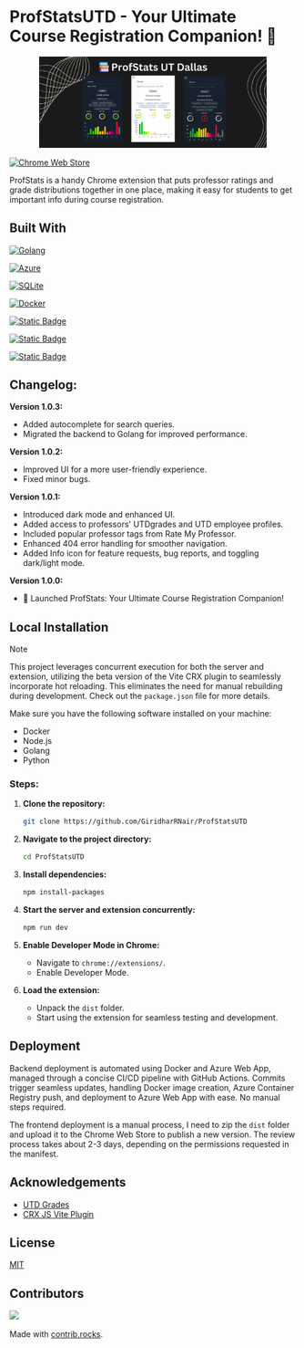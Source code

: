 # ProfStatsUTD - Your Ultimate Course Registration Companion! 🌟

<p align="center">
  <img src="assets/marquee-promo-tile.jpg" alt="Screenshot" width="400">
</p>

[![Chrome Web Store](https://img.shields.io/badge/Featured_on-Chrome_Web_Store-cce7e8?style=for-the-badge)](https://chromewebstore.google.com/detail/profstats-ut-dallas/doilmgfedjlpepeaolcfpdmkehecdaff)

ProfStats is a handy Chrome extension that puts professor ratings and grade distributions together in one place, making it easy for students to get important info during course registration.

## Built With

[![Golang](https://img.shields.io/badge/Powered_by-Golang-00ADD8?style=for-the-badge&logo=go)](https://golang.org/)

[![Azure](https://img.shields.io/badge/Hosted_on-Azure-0089D6?style=for-the-badge&logo=microsoft-azure)](https://azure.microsoft.com/en-us/)

[![SQLite](https://img.shields.io/badge/Database-SQLite-003B57?style=for-the-badge&logo=sqlite)](https://www.sqlite.org/index.html)

[![Docker](https://img.shields.io/badge/Containerized_with-Docker-2496ED?style=for-the-badge&logo=docker)](https://www.docker.com/)

[![Static Badge](https://img.shields.io/badge/CI/CD_with-GitHub_Actions-2088FF?style=for-the-badge)](https://github.com/features/actions)

[![Static Badge](https://img.shields.io/badge/Powered_by-Chakra_UI-319795?style=for-the-badge)](https://chakra-ui.com/)

[![Static Badge](https://img.shields.io/badge/Powered_by-Vite-646CFF?style=for-the-badge)](https://vitejs.dev/)

## Changelog:

**Version 1.0.3:**
- Added autocomplete for search queries.
- Migrated the backend to Golang for improved performance.

**Version 1.0.2:**
- Improved UI for a more user-friendly experience.
- Fixed minor bugs.

**Version 1.0.1:**
- Introduced dark mode and enhanced UI.
- Added access to professors' UTDgrades and UTD employee profiles.
- Included popular professor tags from Rate My Professor.
- Enhanced 404 error handling for smoother navigation.
- Added Info icon for feature requests, bug reports, and toggling dark/light mode.

**Version 1.0.0:**
- 🚀 Launched ProfStats: Your Ultimate Course Registration Companion!

## Local Installation

> [!NOTE]  
> This project leverages concurrent execution for both the server and extension, utilizing the beta version of the Vite CRX plugin to seamlessly incorporate hot reloading. This eliminates the need for manual rebuilding during development. Check out the `package.json` file for more details.

Make sure you have the following software installed on your machine:

- Docker
- Node.js
- Golang
- Python

### Steps:

1. **Clone the repository:**

    ```bash
    git clone https://github.com/GiridharRNair/ProfStatsUTD
    ```

2. **Navigate to the project directory:**

    ```bash
    cd ProfStatsUTD
    ```

3. **Install dependencies:**

    ```bash
    npm install-packages
    ```

4. **Start the server and extension concurrently:**

    ```bash
    npm run dev
    ```

5. **Enable Developer Mode in Chrome:**

    - Navigate to `chrome://extensions/`.
    - Enable Developer Mode.

6. **Load the extension:**

    - Unpack the `dist` folder.
    - Start using the extension for seamless testing and development.

## Deployment

Backend deployment is automated using Docker and Azure Web App, managed through a concise CI/CD pipeline with GitHub Actions. Commits trigger seamless updates, handling Docker image creation, Azure Container Registry push, and deployment to Azure Web App with ease. No manual steps required.

The frontend deployment is a manual process, I need to zip the `dist` folder and upload it to the Chrome Web Store to publish a new version. The review process takes about 2-3 days, depending on the permissions requested in the manifest.

## Acknowledgements

 - [UTD Grades](https://github.com/acmutd/utd-grades)
 - [CRX JS Vite Plugin](https://crxjs.dev/vite-plugin)

## License

[MIT](https://choosealicense.com/licenses/mit/)

 ## Contributors

<a href="https://github.com/GiridharRNair/ProfStatsUTD/graphs/contributors">
    <img src="https://contrib.rocks/image?repo=GiridharRNair/ProfStatsUTD" />
</a>

Made with [contrib.rocks](https://contrib.rocks).

